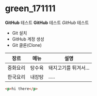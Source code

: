 <!--제목 디자인-->
# green_171111

<!--단락 디자인-->
__GitHub__ 테스트
**GitHub** 테스트
_GitHub_ 테스트

<!--목록 디자인-->
- Git 설치
- GitHub 계정 생성
- Git 클론(Clone)

<!--표 디자인-->
장르 | 메뉴 | 설명
--- | --- | --- 
중화요리 | 탕수육 | 돼지고기를 튀겨서...
한국요리 | 내장탕 | .....

<!-- 프로그래밍 코드 디스플레이 -->
```html
<p>hi there</p>
```